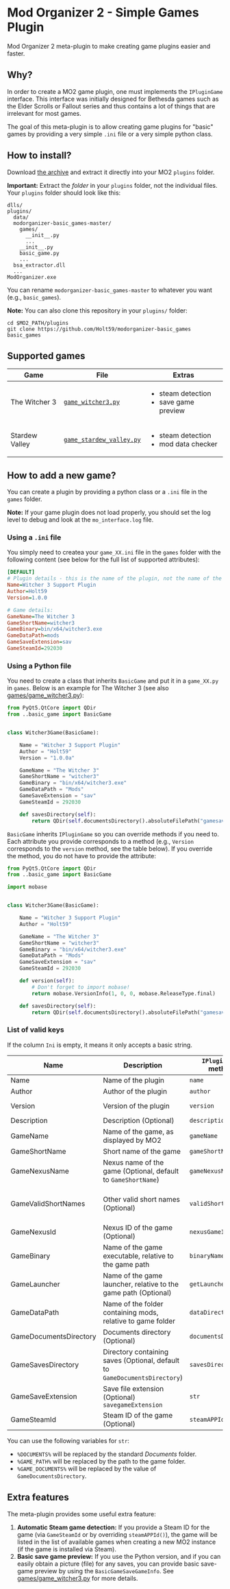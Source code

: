 # Mod Organizer 2 - Simple Games Plugin

Mod Organizer 2 meta-plugin to make creating game plugins easier and faster.

## Why?

In order to create a MO2 game plugin, one must implements the `IPluginGame` interface.
This interface was initially designed for Bethesda games such as the Elder Scrolls or
Fallout series and thus contains a lot of things that are irrelevant for most games.

The goal of this meta-plugin is to allow creating game plugins for "basic" games by
providing a very simple `.ini` file or a very simple python class.

## How to install?

Download [the archive](https://github.com/Holt59/modorganizer-basic_games/archive/master.zip)
and extract it directly into your MO2 `plugins` folder.

**Important:** Extract the *folder* in your `plugins` folder, not the individual files. Your
`plugins` folder should look like this:

```
dlls/
plugins/
  data/
  modorganizer-basic_games-master/
    games/
      __init__.py
      ...
    __init__.py
    basic_game.py
    ...
  bsa_extractor.dll
  ...
ModOrganizer.exe
```

You can rename `modorganizer-basic_games-master` to whatever you want (e.g., `basic_games`).

**Note:** You can also clone this repository in your `plugins/` folder:
```
cd $MO2_PATH/plugins
git clone https://github.com/Holt59/modorganizer-basic_games basic_games
```

## Supported games

| Game | File | Extras |
|------|------|--------|
| The Witcher 3 | [`game_witcher3.py`](games/game_witcher3.py) | <ul><li>steam detection</li><li>save game preview</li></ul> |
| Stardew Valley | [`game_stardew_valley.py`](games/game_stardew_valley.py) | <ul><li>steam detection</li><li>mod data checker</li></ul> |

## How to add a new game?

You can create a plugin by providing a python class or a `.ini` file in the `games`
folder.

**Note:** If your game plugin does not load properly, you should set the log level
to debug and look at the `mo_interface.log` file.

### Using a `.ini` file

You simply need to createa your `game_XX.ini` file in the `games` folder with the following
content (see below for the full list of supported attributes):

```ini
[DEFAULT]
# Plugin details - this is the name of the plugin, not the name of the game!
Name=Witcher 3 Support Plugin
Author=Holt59
Version=1.0.0

# Game details:
GameName=The Witcher 3
GameShortName=witcher3
GameBinary=bin/x64/witcher3.exe
GameDataPath=mods
GameSaveExtension=sav
GameSteamId=292030
```

### Using a Python file

You need to create a class that inherits `BasicGame` and put it in a `game_XX.py` in `games`.
Below is an example for The Witcher 3 (see also [games/game_witcher3.py](games/game_witcher3.py)):

```python
from PyQt5.QtCore import QDir
from ..basic_game import BasicGame


class Witcher3Game(BasicGame):

    Name = "Witcher 3 Support Plugin"
    Author = "Holt59"
    Version = "1.0.0a"

    GameName = "The Witcher 3"
    GameShortName = "witcher3"
    GameBinary = "bin/x64/witcher3.exe"
    GameDataPath = "Mods"
    GameSaveExtension = "sav"
    GameSteamId = 292030

    def savesDirectory(self):
        return QDir(self.documentsDirectory().absoluteFilePath("gamesaves"))
```

`BasicGame` inherits `IPluginGame` so you can override methods if you need to.
Each attribute you provide corresponds to a method (e.g., `Version` corresponds
to the `version` method, see the table below). If you override the method, you do
not have to provide the attribute:

```python
from PyQt5.QtCore import QDir
from ..basic_game import BasicGame

import mobase


class Witcher3Game(BasicGame):

    Name = "Witcher 3 Support Plugin"
    Author = "Holt59"

    GameName = "The Witcher 3"
    GameShortName = "witcher3"
    GameBinary = "bin/x64/witcher3.exe"
    GameDataPath = "Mods"
    GameSaveExtension = "sav"
    GameSteamId = 292030

    def version(self):
        # Don't forget to import mobase!
        return mobase.VersionInfo(1, 0, 0, mobase.ReleaseType.final)

    def savesDirectory(self):
        return QDir(self.documentsDirectory().absoluteFilePath("gamesaves"))
```

### List of valid keys

If the column `Ini` is empty, it means it only accepts a basic string.

| Name | Description | `IPluginGame` method | Python | Ini |
|------|-------------|----------------------|--------|-----|
| Name | Name of the plugin | `name` | `str` | |
| Author | Author of the plugin | `author` | `str` | |
| Version | Version of the plugin | `version` | `str` or `mobase.VersionInfo` | |
| Description| Description (Optional) | `description` | `str` | `str` |
| GameName | Name of the game, as displayed by MO2 | `gameName` | `str` | |
| GameShortName | Short name of the game | `gameShortName` | `str` | |
| GameNexusName| Nexus name of the game (Optional, default to `GameShortName`) | `gameNexusName` | `str` | |
| GameValidShortNames | Other valid short names (Optional) | `validShortNames` | `List[str]` or comma-separated list of values | comma-separated list of values |
| GameNexusId | Nexus ID of the game (Optional) | `nexusGameID` | `str` or `int` | |
| GameBinary | Name of the game executable, relative to the game path | `binaryName` | `str` | |
| GameLauncher | Name of the game launcher, relative to the game path  (Optional) | `getLauncherName` | `str` | |
| GameDataPath | Name of the folder containing mods, relative to game folder| `dataDirectory` | | |
| GameDocumentsDirectory | Documents directory (Optional) | `documentsDirectory` | `str` or `QDir` | |
| GameSavesDirectory | Directory containing saves (Optional, default to `GameDocumentsDirectory`) | `savesDirectory` | `str` or `QDir` | |
| GameSaveExtension | Save file extension (Optional) `savegameExtension` | `str` | |
| GameSteamId | Steam ID of the game (Optional) | `steamAPPId` | `str` | |

You can use the following variables for `str`:

- `%DOCUMENTS%` will be replaced by the standard *Documents* folder.
- `%GAME_PATH%` will be replaced by the path to the game folder.
- `%GAME_DOCUMENTS%` will be replaced by the value of `GameDocumentsDirectory`.

## Extra features

The meta-plugin provides some useful extra feature:

1. **Automatic Steam game detection:** If you provide a Steam ID for the game (via `GameSteamId` or by
  overriding `steamAPPId()`), the game will be listed in the list of available games when creating a new
  MO2 instance (if the game is installed via Steam).
2. **Basic save game preview:** If you use the Python version, and if you can easily obtain a picture (file)
  for any saves, you can provide basic save-game preview by using the `BasicGameSaveGameInfo`.
  See [games/game_witcher3.py](games/game_witcher3.py) for  more details.

